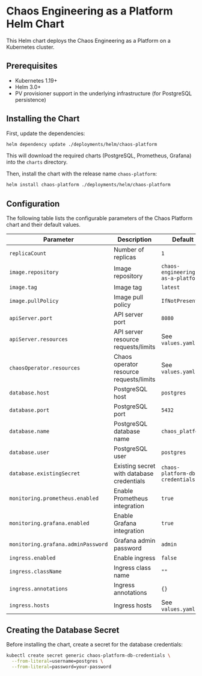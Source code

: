# Chaos Engineering as a Platform Helm Chart

This Helm chart deploys the Chaos Engineering as a Platform on a Kubernetes cluster.

## Prerequisites

- Kubernetes 1.19+
- Helm 3.0+
- PV provisioner support in the underlying infrastructure (for PostgreSQL persistence)

## Installing the Chart

First, update the dependencies:

```bash
helm dependency update ./deployments/helm/chaos-platform
```

This will download the required charts (PostgreSQL, Prometheus, Grafana) into the `charts` directory.

Then, install the chart with the release name `chaos-platform`:

```bash
helm install chaos-platform ./deployments/helm/chaos-platform
```

## Configuration

The following table lists the configurable parameters of the Chaos Platform chart and their default values.

| Parameter                         | Description                                      | Default                           |
|-----------------------------------|--------------------------------------------------|-----------------------------------|
| `replicaCount`                    | Number of replicas                               | `1`                               |
| `image.repository`                | Image repository                                 | `chaos-engineering-as-a-platform` |
| `image.tag`                       | Image tag                                        | `latest`                          |
| `image.pullPolicy`                | Image pull policy                                | `IfNotPresent`                    |
| `apiServer.port`                  | API server port                                  | `8080`                            |
| `apiServer.resources`             | API server resource requests/limits              | See `values.yaml`                 |
| `chaosOperator.resources`         | Chaos operator resource requests/limits          | See `values.yaml`                 |
| `database.host`                   | PostgreSQL host                                  | `postgres`                        |
| `database.port`                   | PostgreSQL port                                  | `5432`                            |
| `database.name`                   | PostgreSQL database name                         | `chaos_platform`                  |
| `database.user`                   | PostgreSQL user                                  | `postgres`                        |
| `database.existingSecret`         | Existing secret with database credentials        | `chaos-platform-db-credentials`   |
| `monitoring.prometheus.enabled`   | Enable Prometheus integration                    | `true`                            |
| `monitoring.grafana.enabled`      | Enable Grafana integration                       | `true`                            |
| `monitoring.grafana.adminPassword`| Grafana admin password                           | `admin`                           |
| `ingress.enabled`                 | Enable ingress                                   | `false`                           |
| `ingress.className`               | Ingress class name                               | `""`                              |
| `ingress.annotations`             | Ingress annotations                              | `{}`                              |
| `ingress.hosts`                   | Ingress hosts                                    | See `values.yaml`                 |

## Creating the Database Secret

Before installing the chart, create a secret for the database credentials:

```bash
kubectl create secret generic chaos-platform-db-credentials \
  --from-literal=username=postgres \
  --from-literal=password=your-password
```